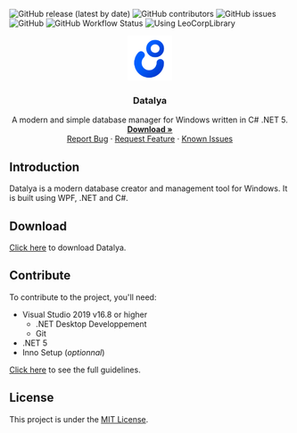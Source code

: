 ![GitHub release (latest by date)](https://img.shields.io/github/v/release/Leo-Corporation/Datalya)
![GitHub contributors](https://img.shields.io/github/contributors/Leo-Corporation/Datalya)
![GitHub issues](https://img.shields.io/github/issues/Leo-Corporation/Datalya)
![GitHub](https://img.shields.io/github/license/Leo-Corporation/Datalya)
![GitHub Workflow Status](https://img.shields.io/github/workflow/status/Leo-Corporation/Datalya/.NET%20Core%20Desktop)
![Using LeoCorpLibrary](https://img.shields.io/badge/using-LeoCorpLibrary-blue)
<br />
<p align="center">
  <a href="https://github.com/Leo-Corporation/Datalya">
    <img src=".github/images/logo.png" alt="Logo" width="80" height="80">
  </a>

  <h3 align="center">Datalya</h3>

  <p align="center">
    A modern and simple database manager for Windows written in C# .NET 5.
    <br />
    <a href="https://github.com/Leo-Corporation/Datalya/releases"><strong>Download »</strong></a>
    <br />
    <a href="https://github.com/Leo-Corporation/Datalya/issues/new?assignees=&labels=bug&template=bug_report.md&title=%5BBug%5D+">Report Bug</a>
    ·
    <a href="https://github.com/Leo-Corporation/Datalya/issues/new?assignees=&labels=suggestion+enhancement&template=feature_request.md&title=%5BEnhancement%5D+">Request Feature</a>
    ·
    <a href="https://github.com/Leo-Corporation/Datalya/issues?q=is%3Aopen+is%3Aissue+label%3Abug">Known Issues</a>

  </p>
</p>

## Introduction
Datalya is a modern database creator and management tool for Windows. It is built using WPF, .NET and C#.

## Download
[Click here](https://bit.ly/DownloadDatalya) to download Datalya.

## Contribute
To contribute to the project, you'll need:
- Visual Studio 2019 v16.8 or higher
  - .NET Desktop Developpement
  - Git
- .NET 5
- Inno Setup (*optionnal*)

[Click here](https://github.com/Leo-Corporation/Datalya/blob/master/CONTRIBUTING.md) to see the full guidelines.
## License
This project is under the [MIT License](https://github.com/Leo-Corporation/Datalya/blob/master/LICENSE).
